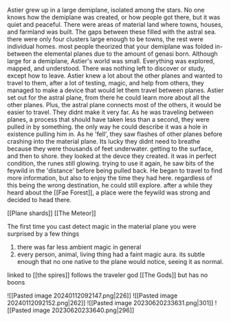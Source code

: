 
Astier grew up in a large demiplane, isolated among the stars. No one knows how the demiplane was created, or how people got there, but it was quiet and peaceful. There were areas of material land where towns, houses, and farmland was built. The gaps between these filled with the astral sea. there were only four clusters large enough to be towns, the rest were individual homes. 
most people theorized that your demiplane was folded in-between the elemental planes due to the amount of genasi born.
Although large for a demiplane, Astier's world was small. Everything was explored, mapped, and understood. There was nothing left to discover or study, except how to leave.
Astier knew a lot about the other planes and wanted to travel to them, after a lot of testing, magic, and help from others, they managed to make a device that would let them travel between planes. Astier set out for the astral plane, from there he could learn more about all the other planes. Plus, the astral plane connects most of the others, it would be easier to travel.
They didnt make it very far. As he was traveling between planes, a process that should have taken less than a second, they were pulled in by something. the only way he could describe it was a hole in existence pulling him in. As he 'fell', they saw flashes of other planes before crashing into the material plane. Its lucky they didnt need to breathe because they were thousands of feet underwater.
getting to the surface, and then to shore. they looked at the devce they created. it was in perfect condition, the runes still glowing. trying to use it again, he saw bits of the feywild in the 'distance' before being pulled back. He began to travel to find more information, but also to enjoy the time they had here. regardless of this being the wrong destination, he could still explore. after a while they heard about the [[Fae Forest]], a place were the feywild was strong and decided to head there.

[[Plane shards]]
[[The Meteor]]

The first time you cast detect magic in the material plane you were surprised by a few things
1. there was far less ambient magic in general 
2. every person, animal, living thing had a faint magic aura. its subtle enough that no one native to the plane would notice, seeing it as normal. 


linked to [[the spires]]
follows the traveler god [[The Gods]] but has no boons

![[Pasted image 20240112092147.png|226]] ![[Pasted image 20240112092152.png|262]]
![[Pasted image 20230620233631.png|301]]   ![[Pasted image 20230620233640.png|296]]
